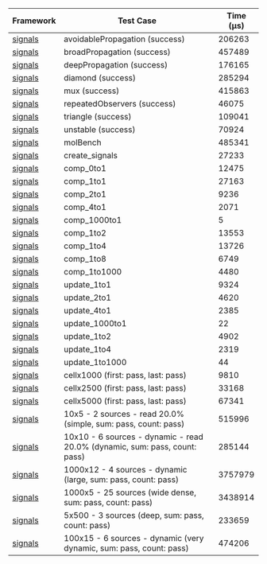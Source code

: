 | Framework | Test Case | Time (μs) |
| --- | --- | --- |
| [signals](https://github.com/rodydavis/signals.dart) | avoidablePropagation (success) | 206263 |
| [signals](https://github.com/rodydavis/signals.dart) | broadPropagation (success) | 457489 |
| [signals](https://github.com/rodydavis/signals.dart) | deepPropagation (success) | 176165 |
| [signals](https://github.com/rodydavis/signals.dart) | diamond (success) | 285294 |
| [signals](https://github.com/rodydavis/signals.dart) | mux (success) | 415863 |
| [signals](https://github.com/rodydavis/signals.dart) | repeatedObservers (success) | 46075 |
| [signals](https://github.com/rodydavis/signals.dart) | triangle (success) | 109041 |
| [signals](https://github.com/rodydavis/signals.dart) | unstable (success) | 70924 |
| [signals](https://github.com/rodydavis/signals.dart) | molBench | 485341 |
| [signals](https://github.com/rodydavis/signals.dart) | create_signals | 27233 |
| [signals](https://github.com/rodydavis/signals.dart) | comp_0to1 | 12475 |
| [signals](https://github.com/rodydavis/signals.dart) | comp_1to1 | 27163 |
| [signals](https://github.com/rodydavis/signals.dart) | comp_2to1 | 9236 |
| [signals](https://github.com/rodydavis/signals.dart) | comp_4to1 | 2071 |
| [signals](https://github.com/rodydavis/signals.dart) | comp_1000to1 | 5 |
| [signals](https://github.com/rodydavis/signals.dart) | comp_1to2 | 13553 |
| [signals](https://github.com/rodydavis/signals.dart) | comp_1to4 | 13726 |
| [signals](https://github.com/rodydavis/signals.dart) | comp_1to8 | 6749 |
| [signals](https://github.com/rodydavis/signals.dart) | comp_1to1000 | 4480 |
| [signals](https://github.com/rodydavis/signals.dart) | update_1to1 | 9324 |
| [signals](https://github.com/rodydavis/signals.dart) | update_2to1 | 4620 |
| [signals](https://github.com/rodydavis/signals.dart) | update_4to1 | 2385 |
| [signals](https://github.com/rodydavis/signals.dart) | update_1000to1 | 22 |
| [signals](https://github.com/rodydavis/signals.dart) | update_1to2 | 4902 |
| [signals](https://github.com/rodydavis/signals.dart) | update_1to4 | 2319 |
| [signals](https://github.com/rodydavis/signals.dart) | update_1to1000 | 44 |
| [signals](https://github.com/rodydavis/signals.dart) | cellx1000 (first: pass, last: pass) | 9810 |
| [signals](https://github.com/rodydavis/signals.dart) | cellx2500 (first: pass, last: pass) | 33168 |
| [signals](https://github.com/rodydavis/signals.dart) | cellx5000 (first: pass, last: pass) | 67341 |
| [signals](https://github.com/rodydavis/signals.dart) | 10x5 - 2 sources - read 20.0% (simple, sum: pass, count: pass) | 515996 |
| [signals](https://github.com/rodydavis/signals.dart) | 10x10 - 6 sources - dynamic - read 20.0% (dynamic, sum: pass, count: pass) | 285144 |
| [signals](https://github.com/rodydavis/signals.dart) | 1000x12 - 4 sources - dynamic (large, sum: pass, count: pass) | 3757979 |
| [signals](https://github.com/rodydavis/signals.dart) | 1000x5 - 25 sources (wide dense, sum: pass, count: pass) | 3438914 |
| [signals](https://github.com/rodydavis/signals.dart) | 5x500 - 3 sources (deep, sum: pass, count: pass) | 233659 |
| [signals](https://github.com/rodydavis/signals.dart) | 100x15 - 6 sources - dynamic (very dynamic, sum: pass, count: pass) | 474206 |

